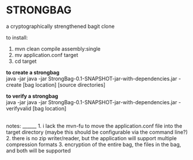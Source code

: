 STRONGBAG
=========
a cryptographically strengthened bagit clone

to install:

1. mvn clean compile assembly:single
2. mv application.conf target
3. cd target

<b>to create a strongbag</b><br />
java -jar java -jar StrongBag-0.1-SNAPSHOT-jar-with-dependencies.jar -create [bag location] [source directories]

<b>to verify a strongbag</b><br />
java -jar java -jar StrongBag-0.1-SNAPSHOT-jar-with-dependencies.jar -verifyvalid [bag location]

<br />
notes:
______
1. i lack the mvn-fu to move the application.conf file into the target directory (maybe this should be configurable via the command line?)<br />
2. there is no zip writer/reader, but the application will support multiple compression formats
3. encryption of the entire bag, the files in the bag, and both will be supported
